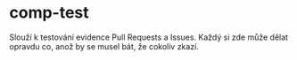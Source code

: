 # comp-test
Slouží k testování evidence Pull Requests a Issues. Každý si zde může dělat opravdu co, anož by se musel bát, že cokoliv zkazí.
